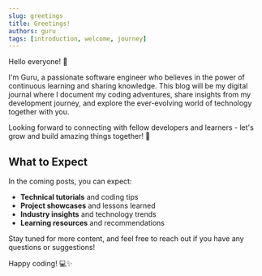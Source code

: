 ```yaml
---
slug: greetings
title: Greetings!
authors: guru
tags: [introduction, welcome, journey]
---
```


Hello everyone! 👋

I'm Guru, a passionate software engineer who believes in the power of continuous learning and sharing knowledge. This blog will be my digital journal where I document my coding adventures, share insights from my development journey, and explore the ever-evolving world of technology together with you.

Looking forward to connecting with fellow developers and learners - let's grow and build amazing things together! 🚀

<!--truncate-->

## What to Expect

In the coming posts, you can expect:
- **Technical tutorials** and coding tips
- **Project showcases** and lessons learned
- **Industry insights** and technology trends
- **Learning resources** and recommendations

Stay tuned for more content, and feel free to reach out if you have any questions or suggestions!

Happy coding! 💻✨
